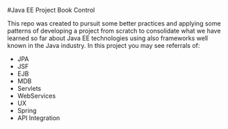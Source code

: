 #Java EE Project Book Control

This repo was created to pursuit some better practices and applying some patterns of developing a project from scratch to consolidate what we have learned so far about Java EE technologies using also frameworks well known in the Java industry. In this project you may see referrals of:
  
  - JPA
  - JSF
  - EJB
  - MDB
  - Servlets
  - WebServices
  - UX
  - Spring
  - API Integration

